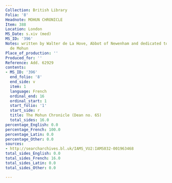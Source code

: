 ```yaml
---
Collection: British Library
Folia: '8'
Headnote: MOHUN CHRONICLE
Item: 388
Location: London
MS_Date: s.xiv (med)
MS_ID: '396'
Notes: written by Walter de La Hove, Abbot of Newenham and dedicated to Lady Joan
  de Mohun
Place_of_production: ''
Produced_for: ''
Reference: Add. 62929
contents:
- MS_ID: '396'
  end_folio: '8'
  end_side: v
  item: 1
  language: French
  ordinal_end: 16
  ordinal_start: 1
  start_folio: '1'
  start_side: r
  title: The Mohun Chronicle (Dean no. 65)
  total_sides: 16.0
percentage_English: 0.0
percentage_French: 100.0
percentage_Latin: 0.0
percentage_Other: 0.0
sources:
- http://searcharchives.bl.uk/IAMS_VU2:IAMS032-001963468
total_sides_English: 0.0
total_sides_French: 16.0
total_sides_Latin: 0.0
total_sides_Other: 0.0

---
```


